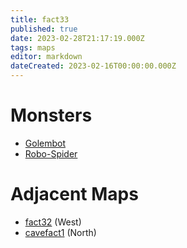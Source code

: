 ```yaml
---
title: fact33
published: true
date: 2023-02-28T21:17:19.000Z
tags: maps
editor: markdown
dateCreated: 2023-02-16T00:00:00.000Z
---
```



# Monsters
 * [Golembot](/monsters/golembot)
 * [Robo-Spider](/monsters/robo-spider)

# Adjacent Maps
 * [fact32](/maps/fact32) (West)
 * [cavefact1](/maps/cavefact1) (North)
